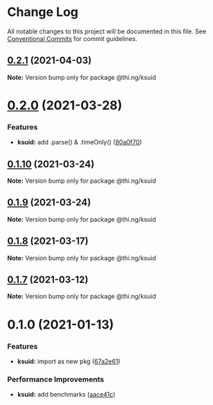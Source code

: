 # Change Log

All notable changes to this project will be documented in this file.
See [Conventional Commits](https://conventionalcommits.org) for commit guidelines.

## [0.2.1](https://github.com/thi-ng/umbrella/compare/@thi.ng/ksuid@0.2.0...@thi.ng/ksuid@0.2.1) (2021-04-03)

**Note:** Version bump only for package @thi.ng/ksuid





# [0.2.0](https://github.com/thi-ng/umbrella/compare/@thi.ng/ksuid@0.1.10...@thi.ng/ksuid@0.2.0) (2021-03-28)


### Features

* **ksuid:** add .parse() & .timeOnly() ([80a0f70](https://github.com/thi-ng/umbrella/commit/80a0f70a2593af1c4e77a33dd3f98e36d9231c1c))





## [0.1.10](https://github.com/thi-ng/umbrella/compare/@thi.ng/ksuid@0.1.9...@thi.ng/ksuid@0.1.10) (2021-03-24)

**Note:** Version bump only for package @thi.ng/ksuid





## [0.1.9](https://github.com/thi-ng/umbrella/compare/@thi.ng/ksuid@0.1.8...@thi.ng/ksuid@0.1.9) (2021-03-24)

**Note:** Version bump only for package @thi.ng/ksuid





## [0.1.8](https://github.com/thi-ng/umbrella/compare/@thi.ng/ksuid@0.1.7...@thi.ng/ksuid@0.1.8) (2021-03-17)

**Note:** Version bump only for package @thi.ng/ksuid





## [0.1.7](https://github.com/thi-ng/umbrella/compare/@thi.ng/ksuid@0.1.6...@thi.ng/ksuid@0.1.7) (2021-03-12)

**Note:** Version bump only for package @thi.ng/ksuid





# 0.1.0 (2021-01-13)


### Features

* **ksuid:** import as new pkg ([67a2e61](https://github.com/thi-ng/umbrella/commit/67a2e611a52ecd8870b43848e95d457f63185428))


### Performance Improvements

* **ksuid:** add benchmarks ([aace41c](https://github.com/thi-ng/umbrella/commit/aace41ce8ec0864d38a27d9b0461b705e9e122dc))
